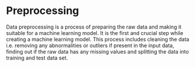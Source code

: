 # Preprocessing
Data preprocessing is a process of preparing the raw data and making it suitable for a machine learning model. It is the first and crucial step while creating 
a machine learning model. This process includes cleaning the data i.e. removing any abnormalities or outliers if present in the input data, finding out if the raw
data has any missing values and splitting the data into training and test data set.

